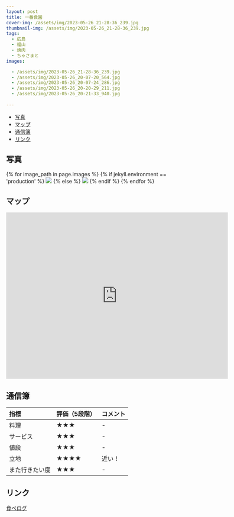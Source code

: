 ```yaml
---
layout: post
title: 一番食園
cover-img: /assets/img/2023-05-26_21-28-36_239.jpg
thumbnail-img: /assets/img/2023-05-26_21-28-36_239.jpg
tags:
  - 広島
  - 福山
  - 焼肉
  - ちゃさまと
images:  

  - /assets/img/2023-05-26_21-28-36_239.jpg
  - /assets/img/2023-05-26_20-07-20_564.jpg
  - /assets/img/2023-05-26_20-07-24_286.jpg
  - /assets/img/2023-05-26_20-20-29_211.jpg
  - /assets/img/2023-05-26_20-21-33_940.jpg
 
---
```




<!-- TOC -->

- [写真](#写真)
- [マップ](#マップ)
- [通信簿](#通信簿)
- [リンク](#リンク)

<!-- /TOC -->

## 写真

{% for image_path in page.images %}
{% if jekyll.environment == 'production' %}
<img src="https://raw.githubusercontent.com/taira1117/fukuyama_izakaya/master/{{ image_path }}">
{% else %}
<img src="{{ image_path }}">
{% endif %}
{% endfor %}

## マップ

<iframe src="https://www.google.com/maps/embed?pb=!1m14!1m8!1m3!1d13154.59845798151!2d133.3613284!3d34.4864119!3m2!1i1024!2i768!4f13.1!3m3!1m2!1s0x355110fba829a7f5%3A0xccc36fb2b5120bca!2z5LiA55Wq6aOf5ZySIOemj-WxseW6lw!5e0!3m2!1sja!2sjp!4v1685204441205!5m2!1sja!2sjp" width="600" height="450" style="border:0;" allowfullscreen="" loading="lazy" referrerpolicy="no-referrer-when-downgrade"></iframe>

## 通信簿

| 指標 | 評価（5段階） | コメント |
| :------ |:--- | :--- |
| 料理 | ★★★ | - |
| サービス | ★★★ | - |
| 値段 | ★★★ | - |
| 立地 | ★★★★ | 近い！ |
| また行きたい度 | ★★★ | - |

## リンク

[食べログ](https://tabelog.com/hiroshima/A3403/A340301/34010491/)